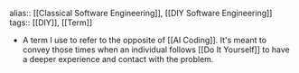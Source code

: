 alias:: [[Classical Software Engineering]], [[DIY Software Engineering]]
tags:: [[DIY]], [[Term]]

- A term I use to refer to the opposite of [[AI Coding]]. It's meant to convey those times when an individual follows [[Do It Yourself]] to have a deeper experience and contact with the problem.